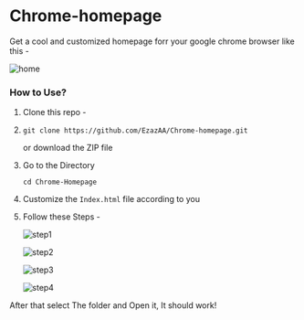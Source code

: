 # Chrome-homepage
Get a cool and customized homepage forr your google chrome browser like this - 


![home](https://github.com/user-attachments/assets/505db4b2-509b-4432-9be4-a283bc0c13a1)

### How to Use?

1. Clone this repo -
2. 
   ```
   git clone https://github.com/EzazAA/Chrome-homepage.git
   ```

   or download the ZIP file
   
3. Go to the Directory
   
   ```
   cd Chrome-Homepage
   ```
   
4. Customize the `Index.html` file according to you
   
5. Follow these Steps -
   
   ![step1](https://github.com/user-attachments/assets/d1421079-562e-4c06-ab17-596ff761d00a)
   
   ![step2](https://github.com/user-attachments/assets/23086e7b-69df-4b92-842d-4f0f0ad22f81)
  
   ![step3](https://github.com/user-attachments/assets/ef2775ce-7eb2-4c0a-a858-241401e38840)
  
   ![step4](https://github.com/user-attachments/assets/feb8660c-8c4b-4728-956b-450a99ab6046)

<p>After that select The folder and Open it, It should work!</p>
